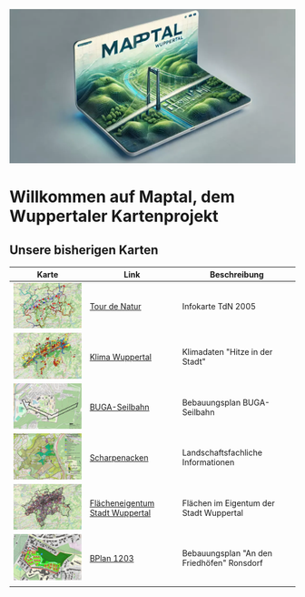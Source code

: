 ![Maptal](/docs/Maptal.webp)

# Willkommen auf Maptal, dem Wuppertaler Kartenprojekt

## Unsere bisherigen Karten

| Karte | Link |Beschreibung|
|-----|---------------|---|
|     ![Tour de Natur](/docs/TdN.jpg)|[Tour de Natur](https://maptal.github.io/tourdenatur/)|Infokarte TdN 2005|
|     ![Klima Wuppertal](/docs/Klima_Wuppertal.jpg)|[Klima Wuppertal](https://maptal.github.io/Klima_Wuppertal/)|Klimadaten "Hitze in der Stadt"|
|     ![BUGA-Seilbahn](/docs/Seilbahn.jpg)|[BUGA-Seilbahn](https://maptal.github.io/BPlan_1257_Seilbahn/)|Bebauungsplan BUGA-Seilbahn|
|     ![Scharpenacken](/docs/Scharpenacken.jpg)|[Scharpenacken](https://maptal.github.io/Scharpenacken/)|Landschaftsfachliche Informationen|
|     ![Flächen im Eigentum der Stadt Wuppertal](/docs/Eigentum_Stadt_Wuppertal.jpg)|[Flächeneigentum Stadt Wuppertal](https://maptal.github.io/Eigentum_Stadt_Wuppertal/)|Flächen im Eigentum der Stadt Wuppertal|
|     ![BPlan 1203](/docs/1203.jpg)|[BPlan 1203](https://maptal.github.io/Bplan_1203_Ronsdorf/)|Bebauungsplan "An den Friedhöfen" Ronsdorf|
|     |               |
